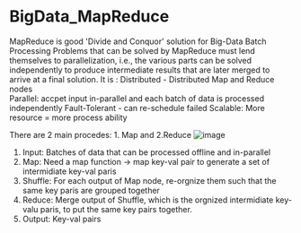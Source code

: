 # BigData_MapReduce
MapReduce is good 'Divide and Conquor' solution for Big-Data Batch Processing
Problems that can be solved by MapReduce must lend themselves to parallelization, i.e., the various parts can be solved independently to produce intermediate results that are later merged to arrive at a final solution.
It is :
Distributed - Distributed Map and Reduce nodes  
Parallel: accpet input in-parallel and each batch of data is processed independently
Fault-Tolerant - can re-schedule failed
Scalable: More resource = more process ability


There are 2 main procedes: 1. Map and 2.Reduce
![image](https://user-images.githubusercontent.com/32372822/141699322-8a419021-3e24-4aa6-9891-8019608c44d4.png)

1. Input: Batches of data that can be processed offline and in-parallel
2. Map: Need a map function -> map key-val pair to generate a set of intermidiate key-val paris
3. Shuffle: For each output of Map node, re-orgnize them such that the same key paris are grouped together
4. Reduce: Merge output of Shuffle, which is the orgnized intermidiate key-valu paris, to put the same key pairs together.
5. Output: Key-val pairs
